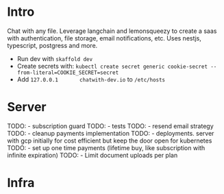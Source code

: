 
# Intro

Chat with any file. Leverage langchain and lemonsqueezy to create a saas with authentication, file storage, email notifications, etc. Uses nestjs, typescript, postgress and more.

- Run dev with `skaffold dev`
- Create secrets with: `kubectl create secret generic cookie-secret --from-literal=COOKIE_SECRET=secret`
- Add `127.0.0.1       chatwith-dev.io` to `/etc/hosts`

# Server

TODO: - subscription guard
TODO: - tests
TODO: - resend email strategy
TODO: - cleanup payments implementation
TODO: - deployments. server with gcp initially for cost efficient but keep the door open for kubernetes
TODO: - set up one time payments (lifetime buy, like subscription with infinite expiration)
TODO: - Limit document uploads per plan

# Infra



